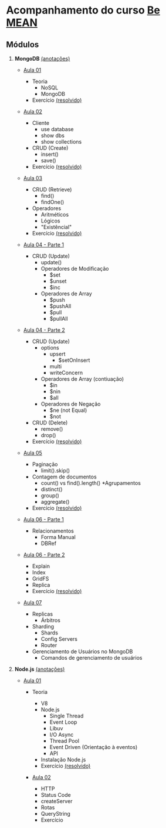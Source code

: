 # Acompanhamento do curso [Be MEAN](https://www.youtube.com/watch?v=-ccU_-OIka4&list=PL77JVjKTJT2jyVllJeO3TZV9D5cfSvSjR)

## Módulos

1. **MongoDB** [(anotações)](https://github.com/igorvidottof/curso-be-mean-instagram/tree/master/01-modulo-mongodb)
	* [Aula 01](https://www.youtube.com/watch?v=leYxsEAL_yY)
		* Teoria
			* NoSQL
			* MongoDB
		* Exercício [(resolvido)](https://github.com/igorvidottof/curso-be-mean-instagram/tree/master/01-modulo-mongodb/exercicios/aula-01)

	* [Aula 02](https://www.youtube.com/watch?v=PaNVk0V2UNI)
		* Cliente
			* use database
			* show dbs
			* show collections
		* CRUD (Create)
			* insert()
			* save()
		* Exercício [(resolvido)](https://github.com/igorvidottof/curso-be-mean-instagram/tree/master/01-modulo-mongodb/exercicios/aula-02)

	* [Aula 03](https://www.youtube.com/watch?v=cIHjA1hyPPY)
		* CRUD (Retrieve)
			* find()
			* findOne()
		* Operadores
			* Aritméticos
			* Lógicos
			* "Existêncial"
		* Exercício [(resolvido)](https://github.com/igorvidottof/curso-be-mean-instagram/tree/master/01-modulo-mongodb/exercicios/aula-03)

	* [Aula 04 - Parte 1](https://www.youtube.com/watch?v=ONzJsNbv15U)
		* CRUD (Update)
			* update()
			* Operadores de Modificação
				* $set
				* $unset
				* $inc
			* Operadores de Array
				* $push
				* $pushAll
				* $pull
				* $pullAll

	* [Aula 04 - Parte 2](https://www.youtube.com/watch?v=ozbmQb6SVQk)
		* CRUD (Update)
			* options
				* upsert
					* $setOnInsert
				* multi
				* writeConcern
			* Operadores de Array (contiuação)
				* $in
				* $nin
				* $all
			* Operadores de Negação
				* $ne (not Equal)
				* $not 
		* CRUD (Delete)
			* remove()
			* drop()
		* Exercício [(resolvido)](https://github.com/igorvidottof/curso-be-mean-instagram/tree/master/01-modulo-mongodb/exercicios/aula-04)

	* [Aula 05](https://www.youtube.com/watch?v=1eHc8reT_Vk)
		* Paginação
			* limit().skip()
		* Contagem de documentos
			* count() vs find().length()
		*Agrupamentos
			* distinct()
			* group()
			* aggregate()
		* Exercício [(resolvido)](https://github.com/igorvidottof/curso-be-mean-instagram/tree/master/01-modulo-mongodb/exercicios/aula-05)

	* [Aula 06 - Parte 1](https://www.youtube.com/watch?v=5bbWeEEzRQM)
		* Relacionamentos
			* Forma Manual
			* DBRef

	* [Aula 06 - Parte 2](https://www.youtube.com/watch?v=IXz4IL0da1k)
		* Explain
		* Index
		* GridFS
		* Replica
		* Exercício [(resolvido)](https://github.com/igorvidottof/curso-be-mean-instagram/tree/master/01-modulo-mongodb/exercicios/aula-06)

    * [Aula 07](https://www.youtube.com/watch?v=1ElYrkSIvII)
        * Replicas
            * Árbitros
        * Sharding
            * Shards
            * Config Servers
            * Router
        * Gerenciamento de Usuários no MongoDB
            * Comandos de gerenciamento de usuários

2. **Node.js** [(anotações)](https://github.com/igorvidottof/curso-be-mean-instagram/tree/master/02-modulo-nodejs)
	* [Aula 01](https://www.youtube.com/watch?v=OgfO37F6mdg)
		* Teoria
			* V8
			* Node.js
				* Single Thread
				* Event Loop
				* Libuv
				* I/O Async	
				* Thread Pool
				* Event Driven (Orientação à eventos)
				* API
			* Instalação Node.js
			* Exercício [(resolvido)](https://github.com/igorvidottof/curso-be-mean-instagram/tree/master/02-modulo-nodejs/exercicios/aula-01)

		* [Aula 02](https://www.youtube.com/watch?v=mDtNcosGgiU)
			* HTTP
			* Status Code
			* createServer
			* Rotas
			* QueryString
			* Exercício